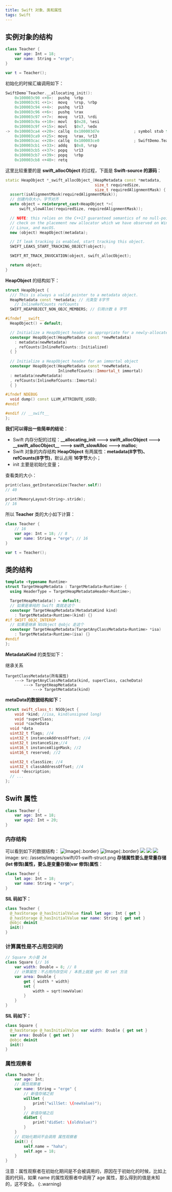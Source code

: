 ```yaml
---
title: Swift 对象、类和属性
tags: Swift
---
```


## 实例对象的结构

```swift
class Teacher {
    var age: Int = 18;
    var name: String = "erge";
}

var t = Teacher();
```

初始化的时候汇编调用如下：

```swift
SwiftDemo`Teacher.__allocating_init():
    0x100003c90 <+0>:  pushq  %rbp
    0x100003c91 <+1>:  movq   %rsp, %rbp
    0x100003c94 <+4>:  pushq  %r13
    0x100003c96 <+6>:  pushq  %rax
    0x100003c97 <+7>:  movq   %r13, %rdi
    0x100003c9a <+10>: movl   $0x28, %esi
    0x100003c9f <+15>: movl   $0x7, %edx
->  0x100003ca4 <+20>: callq  0x100003d7e               ; symbol stub for: swift_allocObject
    0x100003ca9 <+25>: movq   %rax, %r13
    0x100003cac <+28>: callq  0x100003ce0               ; SwiftDemo.Teacher.init() -> SwiftDemo.Teacher at main.swift:10
    0x100003cb1 <+33>: addq   $0x8, %rsp
    0x100003cb5 <+37>: popq   %r13
    0x100003cb7 <+39>: popq   %rbp
    0x100003cb8 <+40>: retq 
```

这里比较重要的是 **swift_allocObject** 的过程，下面是 **Swift-source 的源码**：

```c++
static HeapObject *_swift_allocObject_(HeapMetadata const *metadata,
                                       size_t requiredSize,
                                       size_t requiredAlignmentMask) {
  assert(isAlignmentMask(requiredAlignmentMask));
  // 创建内存大小，字节对齐
  auto object = reinterpret_cast<HeapObject *>(
      swift_slowAlloc(requiredSize, requiredAlignmentMask));

  // NOTE: this relies on the C++17 guaranteed semantics of no null-pointer
  // check on the placement new allocator which we have observed on Windows,
  // Linux, and macOS.
  new (object) HeapObject(metadata);

  // If leak tracking is enabled, start tracking this object.
  SWIFT_LEAKS_START_TRACKING_OBJECT(object);

  SWIFT_RT_TRACK_INVOCATION(object, swift_allocObject);

  return object;
}
```

**HeapObject** 的结构如下：

```c++
struct HeapObject {
  /// This is always a valid pointer to a metadata object.
  HeapMetadata const *metadata; // 元类型 8字节
	// InlineRefCounts refCounts 
  SWIFT_HEAPOBJECT_NON_OBJC_MEMBERS; // 引用计数 8 字节

#ifndef __swift__
  HeapObject() = default;

  // Initialize a HeapObject header as appropriate for a newly-allocated object.
  constexpr HeapObject(HeapMetadata const *newMetadata) 
    : metadata(newMetadata)
    , refCounts(InlineRefCounts::Initialized)
  { }
  
  // Initialize a HeapObject header for an immortal object
  constexpr HeapObject(HeapMetadata const *newMetadata,
                       InlineRefCounts::Immortal_t immortal)
  : metadata(newMetadata)
  , refCounts(InlineRefCounts::Immortal)
  { }

#ifndef NDEBUG
  void dump() const LLVM_ATTRIBUTE_USED;
#endif

#endif // __swift__
};
```



**我们可以得出一些简单的结论**：

* Swift 内存分配的过程：**\_\_allocating_init ---> swift_allocObject ---> \_\_swift_allocObject\_\_ ---> swift_slowAlloc ---> malloc**;
* Swift 对象的内存结构 **HeapObject** 有两属性：**metadata(8字节)、refCounts(8字节)**，默认占用 **16字节**大小；
* init 主要是初始化变量；

查看类的大小：

````swift
print(class_getInstanceSize(Teacher.self))
// 40

print(MemoryLayout<String>.stride);
// 16
````

所以 **Teacher** 类的大小如下计算：

```swift
class Teacher {
  	// 16
    var age: Int = 18; // 8
    var name: String = "erge"; // 16
}

var t = Teacher();
```

## 类的结构

```c++
template <typename Runtime>
struct TargetHeapMetadata : TargetMetadata<Runtime> {
  using HeaderType = TargetHeapMetadataHeader<Runtime>;

  TargetHeapMetadata() = default;
  // 如果是单纯的 Swift 类就走这个
  constexpr TargetHeapMetadata(MetadataKind kind)
    : TargetMetadata<Runtime>(kind) {}
#if SWIFT_OBJC_INTEROP
  // 如果是继承 NSObject @objc 走这个
  constexpr TargetHeapMetadata(TargetAnyClassMetadata<Runtime> *isa)
    : TargetMetadata<Runtime>(isa) {}
#endif
};
```

**MetadataKind** 的类型如下：

继承关系

```
TargetClassMetadata(所有属性)
	---> TargetAnyClassMetadata(kind, superClass, cacheData)
		---> TargetHeapMetadata
			---> TargetMetadata(kind)
```

**metaData的数据结构如下：**

```c++
struct swift_class_t: NSObject {
	void *kind; //isa, kind(unsigned long)
	void *superClass;
	void *cacheData
  void *data
  uint32_t flags; //4
  uint32_t instanceAddressOffset; //4
  uint32_t instanceSize;//4
  uint16_t instanceAlignMask; //2
  uint16_t reserved; //2
  
  uint32_t classSize; //4
  uint32_t classAddressOffset; //4
  void *description;
  // ...
};
```

## Swift 属性

```swift
class Teacher {
    var age: Int = 18;
    var age2: Int = 20;
}
```

### 内存结构

可以看到如下的数据结构：
![Image](/assets/images/swift/01-swift-struct.png){:.border}
![Image](./assets/images/swift/01-swift-struct.png){:.border}
<img src="./assets/images/swift/01-swift-struct.png" />
<img src="/assets/images/swift/01-swift-struct.png" />
<img src="assets/images/swift/01-swift-struct.png" />
image:
  src: /assets/images/swift/01-swift-struct.png
**存储属性要么是常量存储(let 修饰)属性，要么是变量存储(var 修饰)属性**：

```swift
class Teacher {
    let age: Int = 18;
    var name: String = "erge";
}
```

**SIL 码如下：**

```swift
class Teacher {
  @_hasStorage @_hasInitialValue final let age: Int { get }
  @_hasStorage @_hasInitialValue var name: String { get set }
  @objc deinit
  init()
}
```

### **计算属性是不占用空间的**

```swift
// Square 大小是 24
class Square {// 16
    var width: Double = 8; // 8
    // 计算属性：不占用内存空间 / 本质上就是 get 和 set 方法
    var area: Double {
        get { width * width}
        set {
            width = sqrt(newValue)
        }
    }
}
```

**SIL 码如下：**

```swift
class Square {
  @_hasStorage @_hasInitialValue var width: Double { get set }
  var area: Double { get set }
  @objc deinit
  init()
}
```

### 属性观察者

```swift
class Teacher {
    var age: Int;
    // 属性观察者
    var name: String = "erge" {
        // 新值存储之前
        willSet {
            print("willSet: \(newValue)");
        }
        // 新值存储之后
        didSet {
            print("didSet: \(oldValue)")
        }
    }
    // 初始化期间不会调用 属性观察者
    init() {
        self.name = "haha";
        self.age = 18;
    }
}
```

注意：属性观察者在初始化期间是不会被调用的，原因在于初始化的时候，比如上面的代码，如果 name 的属性观察者中调用了 age 属性，那么得到的值是未知的，这不安全。
{:.warning}